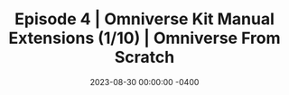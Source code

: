 ---
layout: post
title: "Episode 4 | Omniverse Kit Manual Extensions (1/10) | Omniverse From Scratch"
ytid: "Xfae2Ju3ZtQ"
date: 2023-08-30 00:00:00 -0400
categories: Video
---